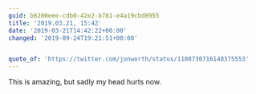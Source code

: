 ```yaml
---
guid: b6200eee-cdb0-42e2-b781-e4a19cbd8955
title: '2019.03.21, 15:42'
date: '2019-03-21T14:42:22+00:00'
changed: '2019-09-24T19:21:51+00:00'


quote_of: 'https://twitter.com/jonworth/status/1108730716148375553'
---
```


This is amazing, but sadly my head hurts now.
